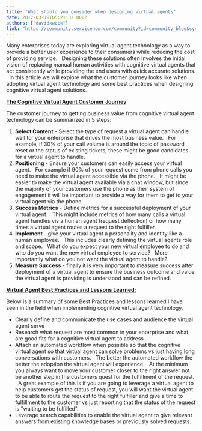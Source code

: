 ```yaml
---
title: "What should you consider when designing virtual agents"
date: 2017-03-18T05:21:32.000Z
authors: ["davidkwock"]
link: "https://community.servicenow.com/community?id=community_blog&sys_id=ac1eae2ddbd0dbc01dcaf3231f961950"
---
```

<p>Many enterprises today are exploring virtual agent technology as a way to provide a better user experience to their consumers while reducing the cost of providing service.   Designing these solutions often involves the initial vision of replacing manual human activities with cognitive virtual agents that act consistently while providing the end users with quick accurate solutions.   In this article we will explore what the customer journey looks like when adopting virtual agent technology and some best practices when designing cognitive virtual agent solutions.</p><p></p><p><span style="text-decoration: underline;"><strong>The Cognitive Virtual Agent Customer Journey</strong></span></p><p></p><p>The customer journey to getting business value from cognitive virtual agent technology can be summarized in 5 steps:</p><ol><li><strong>Select Content</strong> - Select the type of request a virtual agent can handle well for your enterprise that drives the most business value.   For example, if 30% of your call volume is around the topic of password reset or the status of existing tickets, these might be good candidates for a virtual agent to handle.</li><li><strong>Positioning</strong> - Ensure your customers can easily access your virtual agent.   For example if 90% of your request come from phone calls you need to make the virtual agent accessible via the phone.   It might be easier to make the virtual agent available via a chat window, but since the majority of your customers use the phone as their system of engagement it will be important to provide a way for them to get to your virtual agent via the phone.</li><li><strong>Success Metrics</strong> - Define metrics for a successful deployment of your virtual agent.   This might include metrics of how many calls a virtual agent handles vis a human agent (request deflection) or how many times a virtual agent routes a request to the right fulfiller.</li><li><strong>Implement</strong> - give your virtual agent a personality and identity like a human employee.   This includes clearly defining the virtual agents role and scope.   What do you expect your new virtual employee to do and who do you want the new virtual employee to service?   More importantly what do you not want the virtual agent to handle?</li><li><strong>Measure Success</strong> - finally it is very important to measure success after deployment of a virtual agent to ensure the business outcome and value the virtual agent is providing is understood and can be refined.</li></ol><p></p><p><span style="text-decoration: underline;"><strong>Virtual Agent Best Practices and Lessons Learned:</strong></span></p><p></p><p>Below is a summary of some Best Practices and lessons learned I have seen in the field when implementing cognitive virtual agent technology.</p><ul><li>Clearly define and communicate the use cases and audience the virtual agent serve</li><li>Research what request are most common in your enterprise and what are good fits for a cognitive virtual agent to address</li><li>Attach an automated workflow when possible so that the cognitive virtual agent so that virtual agent can solve problems vs just having long conversations with customers.   The better the automated workflow the better the adoption the virtual agent will experience.   At the minimum you always want to move your customer closer to the right answer not be another step in the customers quest for the fulfillment of the request.   A great example of this is if you are going to leverage a virtual agent to help customers get the status of request, you will want the virtual agent to be able to route the request to the right fulfiller and give a time to fulfillment to the customer vs just reporting that the status of the request is "waiting to be fulfilled".</li><li>Leverage search capabilities to enable the virtual agent to give relevant answers from existing knowledge bases or previously solved requests.</li></ul>